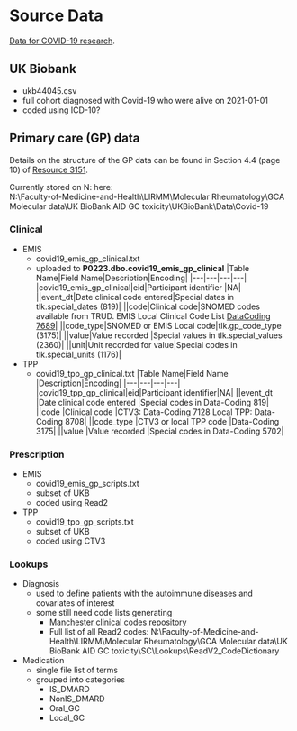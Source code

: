 # Source Data
[Data for COVID-19 research](https://biobank.ndph.ox.ac.uk/showcase/exinfo.cgi?src=COVID19).

## UK Biobank
- ukb44045.csv
- full cohort diagnosed with Covid-19 who were alive on 2021-01-01
- coded using ICD-10?

## Primary care (GP) data  
Details on the structure of the GP data can be found in Section 4.4 (page 10) of [Resource 3151](https://biobank.ndph.ox.ac.uk/showcase/showcase/docs/gp4covid19.pdf).  

Currently stored on N: here:  
N:\Faculty-of-Medicine-and-Health\LIRMM\Molecular Rheumatology\GCA Molecular data\UK BioBank AID GC toxicity\UKBioBank\Data\Covid-19  

### Clinical
- EMIS
	- covid19_emis_gp_clinical.txt  
	- uploaded to **P0223.dbo.covid19_emis_gp_clinical**
		|Table Name|Field Name|Description|Encoding|
		|---|---|---|---|
		|covid19_emis_gp_clinical|eid|Participant identifier |NA|
		||event_dt|Date clinical code entered|Special dates in tlk.special_dates (819)|
		||code|Clinical code|SNOMED codes available from TRUD. EMIS Local Clinical Code List [DataCoding 7689](http://biobank.ndph.ox.ac.uk/showcase/coding.cgi?id=7689)|
		||code_type|SNOMED or EMIS Local code|tlk.gp_code_type (3175)|
		||value|Value recorded |Special values in tlk.special_values (2360)|
		||unit|Unit recorded for value|Special codes in tlk.special_units (1176)|
- TPP
	- covid19_tpp_gp_clinical.txt 
		|Table Name|Field Name |Description|Encoding|
		|---|---|---|---|
		|covid19_tpp_gp_clinical|eid|Participant identifier|NA|
		||event_dt |Date clinical code entered |Special codes in Data-Coding 819|
		||code |Clinical code |CTV3: Data-Coding 7128 Local TPP: Data-Coding 8708|
		||code_type |CTV3 or local TPP code |Data-Coding 3175|
		||value |Value recorded |Special codes in Data-Coding 5702|

### Prescription
- EMIS
	- covid19_emis_gp_scripts.txt  
	- subset of UKB
	- coded using Read2	
- TPP 
	- covid19_tpp_gp_scripts.txt 
	- subset of UKB
	- coded using CTV3
	
### Lookups
- Diagnosis
	- used to define patients with the autoimmune diseases and covariates of interest
	- some still need code lists generating
		- [Manchester clinical codes repository](https://clinicalcodes.rss.mhs.man.ac.uk/)
		- Full list of all Read2 codes: N:\Faculty-of-Medicine-and-Health\LIRMM\Molecular Rheumatology\GCA Molecular data\UK BioBank AID GC toxicity\SC\Lookups\ReadV2_CodeDictionary
- Medication 
	- single file list of terms
	- grouped into categories
		- IS_DMARD
		- NonIS_DMARD
		- Oral_GC
		- Local_GC